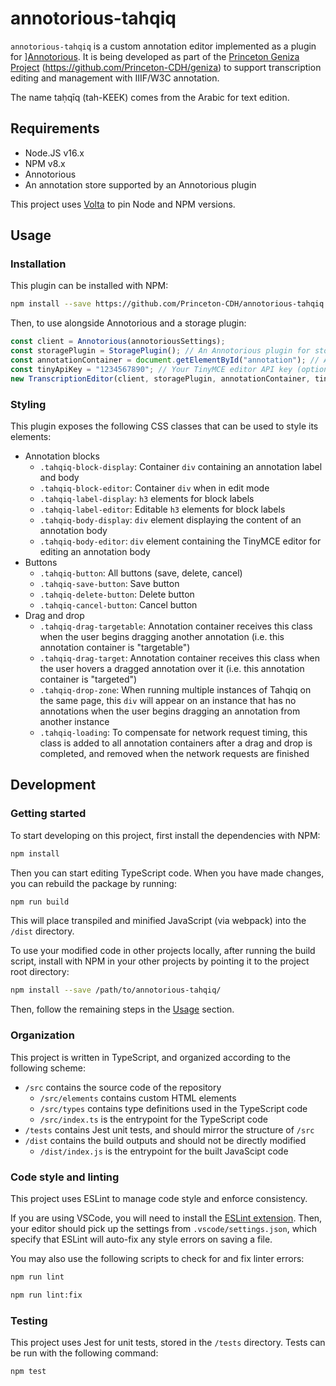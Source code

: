 # annotorious-tahqiq

`annotorious-tahqiq` is a custom annotation editor implemented as a plugin for ][Annotorious](https://recogito.github.io/annotorious/). It is being developed as part of the [Princeton Geniza Project](http://geniza.princeton.edu) (https://github.com/Princeton-CDH/geniza) to support transcription editing and management with IIIF/W3C annotation.

The name taḥqīq (tah-KEEK) comes from the Arabic for text edition.

## Requirements

- Node.JS v16.x
- NPM v8.x
- Annotorious
- An annotation store supported by an Annotorious plugin

This project uses [Volta](https://volta.sh/) to pin Node and NPM versions.

## Usage

### Installation

This plugin can be installed with NPM:

```sh
npm install --save https://github.com/Princeton-CDH/annotorious-tahqiq.git
```

Then, to use alongside Annotorious and a storage plugin:

```js
const client = Annotorious(annotoriousSettings);
const storagePlugin = StoragePlugin(); // An Annotorious plugin for storing annotations
const annotationContainer = document.getElementById("annotation"); // An empty HTML element that the editor will be placed into.
const tinyApiKey = "1234567890"; // Your TinyMCE editor API key (optional, can be omitted for testing purposes).
new TranscriptionEditor(client, storagePlugin, annotationContainer, tinyApiKey);
```

### Styling

This plugin exposes the following CSS classes that can be used to style its elements:

- Annotation blocks
  - `.tahqiq-block-display`: Container `div` containing an annotation label and body
  - `.tahqiq-block-editor`: Container `div` when in edit mode
  - `.tahqiq-label-display`: `h3` elements for block labels
  - `.tahqiq-label-editor`: Editable `h3` elements for block labels
  - `.tahqiq-body-display`: `div` element displaying the content of an annotation body
  - `.tahqiq-body-editor`: `div` element containing the TinyMCE editor for editing an annotation body
- Buttons
  - `.tahqiq-button`: All buttons (save, delete, cancel)
  - `.tahqiq-save-button`: Save button
  - `.tahqiq-delete-button`: Delete button
  - `.tahqiq-cancel-button`: Cancel button
- Drag and drop
  - `.tahqiq-drag-targetable`: Annotation container receives this class when the user begins dragging another annotation (i.e. this annotation container is "targetable")
  - `.tahqiq-drag-target`: Annotation container receives this class when the user hovers a dragged annotation over it (i.e. this annotation container is "targeted")
  - `.tahqiq-drop-zone`: When running multiple instances of Tahqiq on the same page, this `div` will appear on an instance that has no annotations when the user begins dragging an annotation from another instance 
  - `.tahqiq-loading`: To compensate for network request timing, this class is added to all annotation containers after a drag and drop is completed, and removed when the network requests are finished

## Development

### Getting started

To start developing on this project, first install the dependencies with NPM:

```sh
npm install
```

Then you can start editing TypeScript code. When you have made changes, you can rebuild the package by running:

```sh
npm run build
```

This will place transpiled and minified JavaScript (via webpack) into the `/dist` directory.

To use your modified code in other projects locally, after running the build script, install with NPM in your other projects by pointing it to the project root directory:

```sh
npm install --save /path/to/annotorious-tahqiq/
```

Then, follow the remaining steps in the [Usage](#usage) section.

### Organization

This project is written in TypeScript, and organized according to the following scheme:

- `/src` contains the source code of the repository
    - `/src/elements` contains custom HTML elements
    - `/src/types` contains type definitions used in the TypeScript code
    - `/src/index.ts` is the entrypoint for the TypeScript code
- `/tests` contains Jest unit tests, and should mirror the structure of `/src`
- `/dist` contains the build outputs and should not be directly modified
    - `/dist/index.js` is the entrypoint for the built JavaScipt code

### Code style and linting

This project uses ESLint to manage code style and enforce consistency.

If you are using VSCode, you will need to install the [ESLint extension](https://marketplace.visualstudio.com/items?itemName=dbaeumer.vscode-eslint). Then, your editor should pick up the settings from `.vscode/settings.json`, which specify that ESLint will auto-fix any style errors on saving a file.

You may also use the following scripts to check for and fix linter errors:

```sh
npm run lint
```

```sh
npm run lint:fix
```

### Testing

This project uses Jest for unit tests, stored in the `/tests` directory. Tests can be run with the following command:

```sh
npm test
```
